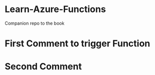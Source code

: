 # Learn-Azure-Functions
Companion repo to the book
# First Comment to trigger Function
# Second Comment

